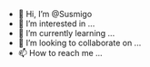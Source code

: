 - 👋 Hi, I’m @Susmigo
- 👀 I’m interested in ...
- 🌱 I’m currently learning ...
- 💞️ I’m looking to collaborate on ...
- 📫 How to reach me ...

<!---
Susmigo/Susmigo is a ✨ special ✨ repository because its `README.md` (this file) appears on your GitHub profile.
You can click the Preview link to take a look at your changes.
--->
